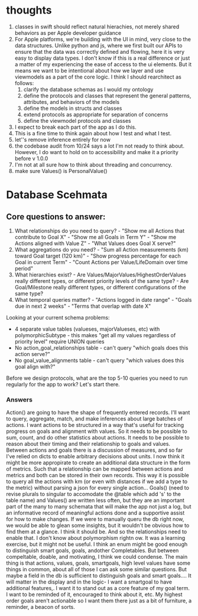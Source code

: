 # thoughts

1. classes in swift should reflect natural hierachies, not merely shared behaviors as per Apple developer guidance
2. For Apple platforms, we're building with the UI in mind, very close to the data structures. Unlike python and js, where we first built our APIs to ensure that the data was correctly defined and flowing, here it is very easy to display data types. I don't know if this is a real difference or just a matter of my experiencing the ease of access to the ui elements. But it means we want to be intentional about how we layer and use viewmodels as a part of the core logic. I think I should rearchitect as follows:
   1. clarify the database schemas as I would my ontology
   2. define the protocols and classes that represent the general patterns, attributes, and behaviors of the models
   3. define the models in structs and classes
   4. extend protocols as appropriate for separation of concerns 
   5. define the viewmodel protocols and classes
3. I expect to break each part of the app as I do this.
4. This is a fine time to think again about how I test and what I test.
5. let''s remove inference entirely for now
6. the codebase audit from 10/24 says a lot I'm not ready to think about. However, I do want to hold on to accessibility and make it a priority before v 1.0.0
7. I'm not at all sure how to think about threading and concurrency.
8. make sure Values() is PersonalValue()

# Database Scehmata

## Core questions to answer:

  1. What relationships do you need to query?
    - "Show me all Actions that contribute to Goal X"
    - "Show me all Goals in Term Y"
    - "Show me Actions aligned with Value Z"
    - "What Values does Goal X serve?"
  2. What aggregations do you need?
    - "Sum all Action measurements (km) toward Goal target (120 km)"
    - "Show progress percentage for each Goal in current Term"
    - "Count Actions per Value/LifeDomain over time period"
  3. What hierarchies exist?
    - Are Values/MajorValues/HighestOrderValues really different types, or different priority levels of the
   same type?
    - Are Goal/Milestone really different types, or different configurations of the same type?
  4. What temporal queries matter?
    - "Actions logged in date range"
    - "Goals due in next 2 weeks"
    - "Terms that overlap with date X"

  Looking at your current schema problems:

  - 4 separate value tables (valueses, majorValueses, etc) with polymorphicSubtype - this makes "get all my
   values regardless of priority level" require UNION queries
  - No action_goal_relationships table - can't query "which goals does this action serve?"
  - No goal_value_alignments table - can't query "which values does this goal align with?"

  Before we design protocols, what are the top 5-10 queries you need to run regularly for the app to work?
  Let's start there.


### Answers

Action() are going to have the shape of frequently entered records. I'll want to query, aggregate, match, and make inferences about large batches of actions. I want actions to be structured in a way that's useful for tracking progress on goals and alignment with values. So it needs to be possible to sum, count, and do other statistics about actions. It needs to be possible to reason about their timing and their relationship to goals and values.
Between actions and goals there is a discussion of measures, and so far I've relied on dicts to enable arbitrary decisions about units. I now think it might be more appropirate to create an additional data structure in the form of metrics. Such that a relationship can be mapped between actions and metrics and both can be stored in their own records. This way it is possible to query all the actions with km (or even with distances if we add a type to the metric) without parsing a json for every single action... 
Goals() (need to revise plurals to singular to accomodate the @table which add 's' to the table name) and Values() are written less often, but they are an important part of the many to many schemata that will make the app not just a log, but an informative record of meaningful actions done and a supportive assist for how to make changes. If we were to manually queru the db right now, we would be able to glean some insights, but it wouldn't be obvious how to find them at a glance. I think it should be. And so the relationships need to enable that.
I don't know about polymorphism rightn ow. It was a learning exercise, but it might not be useful. I think an enum might be good enough to distinguish smart goals, goals, andother Completables. But between compeltable, doable, and motivating, I think we could condense. The main thing is that actions, values, goals, smartgoals, high level values have some things in common, about all of those I can ask some similar questions. But maybe a field in the db is sufficient to distinguish goals and smart goals.... It will matter in the display and in the logic- I want a smartgoal to have additional features,. I want it to stand out as a core feature of my goal term. I want to be reminded of it, encouraged to think about it, etc. My highest order goals aren't actionable so I want them there just as a bit of furniture, a reminder, a beacon of sorts.



